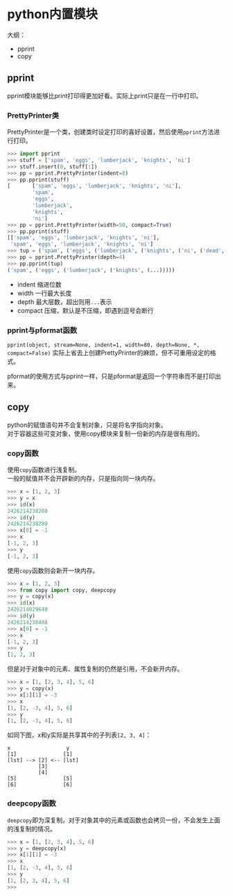 # python内置模块

大纲：
* pprint
* copy

## pprint
pprint模块能够比print打印得更加好看。实际上print只是在一行中打印。  

### PrettyPrinter类
PrettyPrinter是一个类，创建类时设定打印的喜好设置，然后使用`pprint`方法进行打印。  
```python
>>> import pprint
>>> stuff = ['spam', 'eggs', 'lumberjack', 'knights', 'ni']
>>> stuff.insert(0, stuff[:])
>>> pp = pprint.PrettyPrinter(indent=8)
>>> pp.pprint(stuff)
[       ['spam', 'eggs', 'lumberjack', 'knights', 'ni'],
        'spam',
        'eggs',
        'lumberjack',
        'knights',
        'ni']
>>> pp = pprint.PrettyPrinter(width=50, compact=True)
>>> pp.pprint(stuff)
[['spam', 'eggs', 'lumberjack', 'knights', 'ni'],
 'spam', 'eggs', 'lumberjack', 'knights', 'ni']
>>> tup = ('spam', ('eggs', ('lumberjack', ('knights', ('ni', ('dead',('parrot', ('fresh fruit',))))))))
>>> pp = pprint.PrettyPrinter(depth=4)
>>> pp.pprint(tup)
('spam', ('eggs', ('lumberjack', ('knights', (...)))))
```

* indent 缩进位数
* width 一行最大长度
* depth 最大层数，超出则用`...`表示
* compact 压缩，默认是不压缩，即遇到逗号会断行

### pprint与pformat函数
`pprint(object, stream=None, indent=1, width=80, depth=None, *, compact=False)`
实际上省去上创建PrettyPrinter的麻烦，但不可重用设定的格式。  

pformat的使用方式与pprint一样，只是pformat是返回一个字符串而不是打印出来。  

## copy
python的赋值语句并不会复制对象，只是将名字指向对象。  
对于容器这些可变对象，使用copy模块来复制一份新的内存是很有用的。  

### copy函数
使用`copy`函数进行浅复制。   
一般的赋值并不会开辟新的内存，只是指向同一块内存。  
```python
>>> x = [1, 2, 3]
>>> y = x
>>> id(x)
2426214238280
>>> id(y)
2426214238280
>>> x[0] = -1
>>> x
[-1, 2, 3]
>>> y
[-1, 2, 3]
```
使用`copy`函数则会新开一块内存。  
```python
>>> x = [1, 2, 3]
>>> from copy import copy, deepcopy
>>> y = copy(x)
>>> id(x)
2426214029640
>>> id(y)
2426214238408
>>> x[0] = -1
>>> x
[-1, 2, 3]
>>> y
[1, 2, 3]
```
但是对于对象中的元素、属性复制的仍然是引用，不会新开内存。  
```python
>>> x = [1, [2, 3, 4], 5, 6]
>>> y = copy(x)
>>> x[1][1] = -3
>>> x
[1, [2, -3, 4], 5, 6]
>>> y
[1, [2, -3, 4], 5, 6]
```
如同下图，x和y实际是共享其中的子列表`[2, 3, 4]`：
```
x                  y
[1]               [1]
[lst] --> [2] <-- [lst]
          [3]
          [4]
[5]               [5]
[6]               [6]
```

### deepcopy函数
`deepcopy`即为深复制。对于对象其中的元素或函数也会拷贝一份，不会发生上面的浅复制的情况。  

```python
>>> x = [1, [2, 3, 4], 5, 6]
>>> y = deepcopy(x)
>>> x[1][1] = -3
>>> x
[1, [2, -3, 4], 5, 6]
>>> y
[1, [2, 3, 4], 5, 6]
>>>
```
